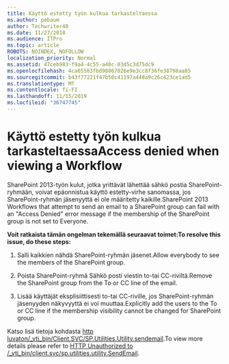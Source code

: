 ```yaml
---
title: Käyttö estetty työn kulkua tarkasteltaessa
ms.author: pebaum
author: Techwriter40
ms.date: 11/27/2018
ms.audience: ITPro
ms.topic: article
ROBOTS: NOINDEX, NOFOLLOW
localization_priority: Normal
ms.assetid: 47ceb983-f9a4-4c55-a40c-03d5c3d75dc9
ms.openlocfilehash: 4ca65583fbd98867026e9e3cc8f36fe38798aa85
ms.sourcegitcommit: b43f77221f47b50c41197a448a9c26c423ce1ad5
ms.translationtype: MT
ms.contentlocale: fi-FI
ms.lasthandoff: 11/15/2019
ms.locfileid: "36747745"
---
```

# <a name="access-denied-when-viewing-a-workflow"></a><span data-ttu-id="d9dbd-102">Käyttö estetty työn kulkua tarkasteltaessa</span><span class="sxs-lookup"><span data-stu-id="d9dbd-102">Access denied when viewing a Workflow</span></span>

<span data-ttu-id="d9dbd-103">SharePoint 2013-työn kulut, jotka yrittävät lähettää sähkö postia SharePoint-ryhmään, voivat epäonnistua käyttö estetty-virhe sanomassa, jos SharePoint-ryhmän jäsenyyttä ei ole määritetty kaikille.</span><span class="sxs-lookup"><span data-stu-id="d9dbd-103">SharePoint 2013 Workflows that attempt to send an email to a SharePoint group can fail with an "Access Denied" error message if the membership of the SharePoint group is not set to Everyone.</span></span>
  
 <span data-ttu-id="d9dbd-104">**Voit ratkaista tämän ongelman tekemällä seuraavat toimet:**</span><span class="sxs-lookup"><span data-stu-id="d9dbd-104">**To resolve this issue, do these steps:**</span></span>
  
 1. <span data-ttu-id="d9dbd-105">Salli kaikkien nähdä SharePoint-ryhmän jäsenet.</span><span class="sxs-lookup"><span data-stu-id="d9dbd-105">Allow everybody to see the members of the SharePoint group.</span></span>
  
 2. <span data-ttu-id="d9dbd-106">Poista SharePoint-ryhmä Sähkö posti viestin to-tai CC-riviltä.</span><span class="sxs-lookup"><span data-stu-id="d9dbd-106">Remove the SharePoint group from the To or CC line of the email.</span></span>
  
 3. <span data-ttu-id="d9dbd-107">Lisää käyttäjät eksplisiittisesti to-tai CC-riville, jos SharePoint-ryhmän jäsenyyden näkyvyyttä ei voi muuttaa.</span><span class="sxs-lookup"><span data-stu-id="d9dbd-107">Explicitly add the users to the To or CC line if the membership visibility cannot be changed for SharePoint group.</span></span>
  
<span data-ttu-id="d9dbd-108">Katso lisä tietoja kohdasta [http luvaton/_vti_bin/Client.SVC/SP.Utilities.Utility.sendemail](https://go.microsoft.com/fwlink/?linkid=2044694&amp;clcid=0x409).</span><span class="sxs-lookup"><span data-stu-id="d9dbd-108">To view more details please refer to [HTTP Unauthorized to /_vti_bin/client.svc/sp.utilities.utility.SendEmail](https://go.microsoft.com/fwlink/?linkid=2044694&amp;clcid=0x409).</span></span>
  